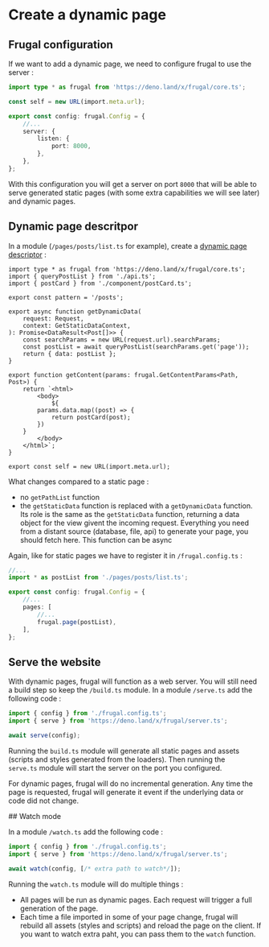 # Create a dynamic page

## Frugal configuration

If we want to add a dynamic page, we need to configure frugal to use the server :

```ts
import type * as frugal from 'https://deno.land/x/frugal/core.ts';

const self = new URL(import.meta.url);

export const config: frugal.Config = {
    //...
    server: {
        listen: {
            port: 8000,
        },
    },
};
```

With this configuration you will get a server on port `8000` that will be able to serve generated static pages (with some extra capabilities we will see later) and dynamic pages.

## Dynamic page descritpor

In a module (`/pages/posts/list.ts` for example), create a [dynamic page descriptor](/docs/api/01-page-descriptor) :

```tsx
import type * as frugal from 'https://deno.land/x/frugal/core.ts';
import { queryPostList } from './api.ts';
import { postCard } from './component/postCard.ts';

export const pattern = '/posts';

export async function getDynamicData(
    request: Request,
    context: GetStaticDataContext,
): Promise<DataResult<Post[]>> {
    const searchParams = new URL(request.url).searchParams;
    const postList = await queryPostList(searchParams.get('page'));
    return { data: postList };
}

export function getContent(params: frugal.GetContentParams<Path, Post>) {
    return `<html>
        <body>
            ${
        params.data.map((post) => {
            return postCard(post);
        })
    }
        </body>
    </html>`;
}

export const self = new URL(import.meta.url);
```

What changes compared to a static page :

- no `getPathList` function
- the `getStaticData` function is replaced with a `getDynamicData` function. Its role is the same as the `getStaticData` function, returning a data object for the view givent the incoming request. Everything you need from a distant source (database, file, api) to generate your page, you should fetch here. This function can be async

Again, like for static pages we have to register it in `/frugal.config.ts` :

```ts
//...
import * as postList from './pages/posts/list.ts';

export const config: frugal.Config = {
    //...
    pages: [
        //...
        frugal.page(postList),
    ],
};
```

## Serve the website

With dynamic pages, frugal will function as a web server. You will still need a build step so keep the `/build.ts` module. In a module `/serve.ts` add the following code :

```ts
import { config } from './frugal.config.ts';
import { serve } from 'https://deno.land/x/frugal/server.ts';

await serve(config);
```

Running the `build.ts` module will generate all static pages and assets (scripts and styles generated from the loaders). Then running the `serve.ts` module will start the server on the port you configured.

For dynamic pages, frugal will do no incremental generation. Any time the page is requested, frugal will generate it event if the underlying data or code did not change.

## Watch mode

In a module `/watch.ts` add the following code :

```ts
import { config } from './frugal.config.ts';
import { serve } from 'https://deno.land/x/frugal/server.ts';

await watch(config, [/* extra path to watch*/]);
```

Running the `watch.ts` module will do multiple things :

- All pages will be run as dynamic pages. Each request will trigger a full generation of the page.
- Each time a file imported in some of your page change, frugal will rebuild all assets (styles and scripts) and reload the page on the client. If you want to watch extra paht, you can pass them to the `watch` function.
